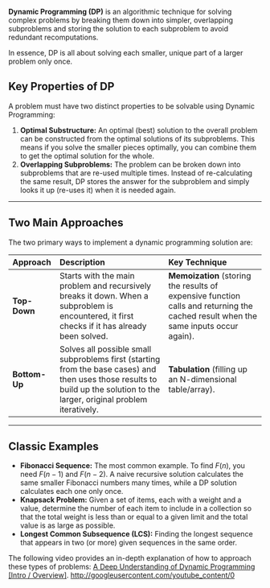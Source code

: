 **Dynamic Programming (DP)** is an algorithmic technique for solving complex problems by breaking them down into simpler, overlapping subproblems and storing the solution to each subproblem to avoid redundant recomputations.

In essence, DP is all about solving each smaller, unique part of a larger problem only once.

## Key Properties of DP

A problem must have two distinct properties to be solvable using Dynamic Programming:

1.  **Optimal Substructure:** An optimal (best) solution to the overall problem can be constructed from the optimal solutions of its subproblems. This means if you solve the smaller pieces optimally, you can combine them to get the optimal solution for the whole.
2.  **Overlapping Subproblems:** The problem can be broken down into subproblems that are re-used multiple times. Instead of re-calculating the same result, DP stores the answer for the subproblem and simply looks it up (re-uses it) when it is needed again.

***

## Two Main Approaches

The two primary ways to implement a dynamic programming solution are:

| Approach | Description | Key Technique |
| :--- | :--- | :--- |
| **Top-Down** | Starts with the main problem and recursively breaks it down. When a subproblem is encountered, it first checks if it has already been solved. | **Memoization** (storing the results of expensive function calls and returning the cached result when the same inputs occur again). |
| **Bottom-Up** | Solves all possible small subproblems first (starting from the base cases) and then uses those results to build up the solution to the larger, original problem iteratively. | **Tabulation** (filling up an N-dimensional table/array). |

***

## Classic Examples

* **Fibonacci Sequence:** The most common example. To find $F(n)$, you need $F(n-1)$ and $F(n-2)$. A naive recursive solution calculates the same smaller Fibonacci numbers many times, while a DP solution calculates each one only once.
* **Knapsack Problem:** Given a set of items, each with a weight and a value, determine the number of each item to include in a collection so that the total weight is less than or equal to a given limit and the total value is as large as possible.
* **Longest Common Subsequence (LCS):** Finding the longest sequence that appears in two (or more) given sequences in the same order.

The following video provides an in-depth explanation of how to approach these types of problems: [A Deep Understanding of Dynamic Programming [Intro / Overview]](https://www.youtube.com/watch?v=Clp5c7HvLqs).
http://googleusercontent.com/youtube_content/0